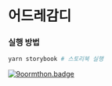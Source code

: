 # 어드레감디

### 실행 방법

```bash
yarn storybook # 스토리북 실행
```


<!-- https://9oormthon-badge.minung.dev/badge.svg?text=%EC%96%B4%EB%93%9C%EB%A0%88%EA%B0%90%EB%94%94&speed=1

<a href="https://9oormthon-badge.minung.dev"><img src="https://9oormthon-badge.minung.dev/badge.svg?text=%EC%96%B4%EB%93%9C%EB%A0%88%EA%B0%90%EB%94%94&speed=1" alt="moon.svg"></a> -->

[![9oormthon.badge](https://9oormthon-badge.minung.dev/badge.svg?text=%EC%96%B4%EB%93%9C%EB%A0%88%EA%B0%90%EB%94%94&speed=1)](https://9oormthon-badge.minung.dev)
